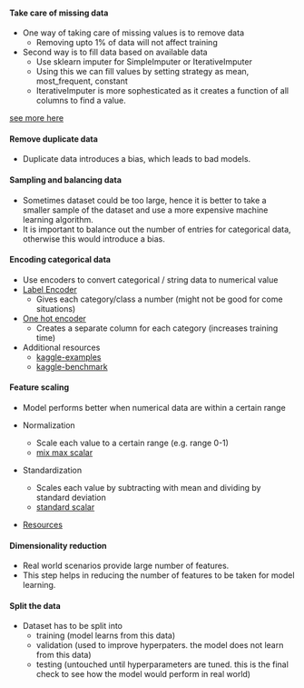 #### Take care of missing data

- One way of taking care of missing values is to remove data
  - Removing upto 1% of data will not affect training
- Second way is to fill data based on available data
  - Use sklearn imputer for SimpleImputer or IterativeImputer
  - Using this we can fill values by setting strategy as mean, most_frequent, constant
  - IterativeImputer is more sophesticated as it creates a function of all columns to find a value.

[see more here](https://scikit-learn.org/stable/modules/impute.html)

#### Remove duplicate data

- Duplicate data introduces a bias, which leads to bad models.

#### Sampling and balancing data

- Sometimes dataset could be too large, hence it is better to take a smaller sample of the dataset and use a more expensive machine learning algorithm.
- It is important to balance out the number of entries for categorical data, otherwise this would introduce a bias.

#### Encoding categorical data

- Use encoders to convert categorical / string data to numerical value
- [Label Encoder](https://scikit-learn.org/stable/modules/generated/sklearn.preprocessing.LabelEncoder.html)
  - Gives each category/class a number (might not be good for come situations)
- [One hot encoder](https://scikit-learn.org/stable/modules/generated/sklearn.preprocessing.OneHotEncoder.html)
  - Creates a separate column for each category (increases training time)
- Additional resources
  - [kaggle-examples](https://www.kaggle.com/discdiver/category-encoders-examples)
  - [kaggle-benchmark](https://www.kaggle.com/subinium/11-categorical-encoders-and-benchmark)

#### Feature scaling

- Model performs better when numerical data are within a certain range

- Normalization

  - Scale each value to a certain range (e.g. range 0-1)
  - [mix max scalar](https://scikit-learn.org/stable/modules/generated/sklearn.preprocessing.MinMaxScaler.html)

- Standardization
  - Scales each value by subtracting with mean and dividing by standard deviation
  - [standard scalar](https://scikit-learn.org/stable/modules/generated/sklearn.preprocessing.StandardScaler.html)
- [Resources](https://machinelearningmastery.com/standardscaler-and-minmaxscaler-transforms-in-python/)

#### Dimensionality reduction

- Real world scenarios provide large number of features.
- This step helps in reducing the number of features to be taken for model learning.

#### Split the data

- Dataset has to be split into
  - training (model learns from this data)
  - validation (used to improve hyperpaters. the model does not learn from this data)
  - testing (untouched until hyperparameters are tuned. this is the final check to see how the model would perform in real world)
